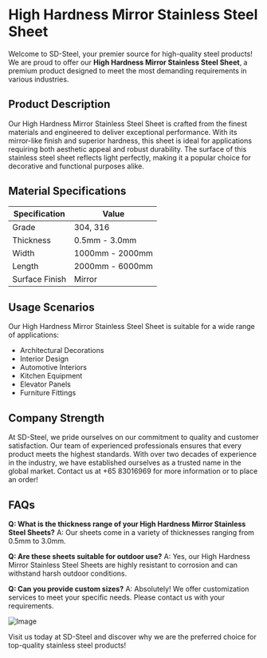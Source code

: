 # High Hardness Mirror Stainless Steel Sheet

Welcome to SD-Steel, your premier source for high-quality steel products! We are proud to offer our **High Hardness Mirror Stainless Steel Sheet**, a premium product designed to meet the most demanding requirements in various industries.

## Product Description
Our High Hardness Mirror Stainless Steel Sheet is crafted from the finest materials and engineered to deliver exceptional performance. With its mirror-like finish and superior hardness, this sheet is ideal for applications requiring both aesthetic appeal and robust durability. The surface of this stainless steel sheet reflects light perfectly, making it a popular choice for decorative and functional purposes alike.

## Material Specifications
| Specification | Value |
|---------------|-------|
| Grade         | 304, 316 |
| Thickness     | 0.5mm - 3.0mm |
| Width         | 1000mm - 2000mm |
| Length        | 2000mm - 6000mm |
| Surface Finish | Mirror |

## Usage Scenarios
Our High Hardness Mirror Stainless Steel Sheet is suitable for a wide range of applications:
- Architectural Decorations
- Interior Design
- Automotive Interiors
- Kitchen Equipment
- Elevator Panels
- Furniture Fittings

## Company Strength
At SD-Steel, we pride ourselves on our commitment to quality and customer satisfaction. Our team of experienced professionals ensures that every product meets the highest standards. With over two decades of experience in the industry, we have established ourselves as a trusted name in the global market. Contact us at +65 83016969 for more information or to place an order!

## FAQs
**Q: What is the thickness range of your High Hardness Mirror Stainless Steel Sheets?**
A: Our sheets come in a variety of thicknesses ranging from 0.5mm to 3.0mm.

**Q: Are these sheets suitable for outdoor use?**
A: Yes, our High Hardness Mirror Stainless Steel Sheets are highly resistant to corrosion and can withstand harsh outdoor conditions.

**Q: Can you provide custom sizes?**
A: Absolutely! We offer customization services to meet your specific needs. Please contact us with your requirements.

![Image](https://github.com/user-attachments/assets/2567258e-e124-4816-932d-1809bd27ef0b)

Visit us today at SD-Steel and discover why we are the preferred choice for top-quality stainless steel products!